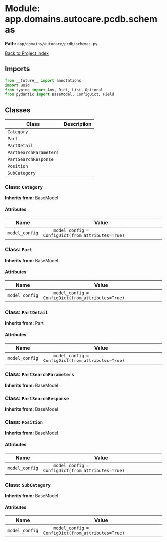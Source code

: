 # Module: app.domains.autocare.pcdb.schemas

**Path:** `app/domains/autocare/pcdb/schemas.py`

[Back to Project Index](../../../../../index.md)

## Imports
```python
from __future__ import annotations
import uuid
from typing import Any, Dict, List, Optional
from pydantic import BaseModel, ConfigDict, Field
```

## Classes

| Class | Description |
| --- | --- |
| `Category` |  |
| `Part` |  |
| `PartDetail` |  |
| `PartSearchParameters` |  |
| `PartSearchResponse` |  |
| `Position` |  |
| `SubCategory` |  |

### Class: `Category`
**Inherits from:** BaseModel

#### Attributes

| Name | Value |
| --- | --- |
| `model_config` | `    model_config = ConfigDict(from_attributes=True)` |

### Class: `Part`
**Inherits from:** BaseModel

#### Attributes

| Name | Value |
| --- | --- |
| `model_config` | `    model_config = ConfigDict(from_attributes=True)` |

### Class: `PartDetail`
**Inherits from:** Part

#### Attributes

| Name | Value |
| --- | --- |
| `model_config` | `    model_config = ConfigDict(from_attributes=True)` |

### Class: `PartSearchParameters`
**Inherits from:** BaseModel

### Class: `PartSearchResponse`
**Inherits from:** BaseModel

### Class: `Position`
**Inherits from:** BaseModel

#### Attributes

| Name | Value |
| --- | --- |
| `model_config` | `    model_config = ConfigDict(from_attributes=True)` |

### Class: `SubCategory`
**Inherits from:** BaseModel

#### Attributes

| Name | Value |
| --- | --- |
| `model_config` | `    model_config = ConfigDict(from_attributes=True)` |
